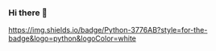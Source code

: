 ### Hi there 👋

https://img.shields.io/badge/Python-3776AB?style=for-the-badge&logo=python&logoColor=white
